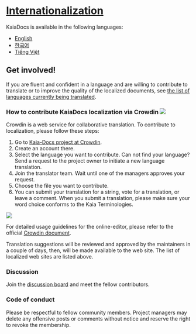 # [Internationalization](https://docs.kaia.io/misc/internationalization)

KaiaDocs is available in the following languages:

* [English](https://docs.kaia.io/)
* [한국어](https://docs.kaia.io/ko/)
* [Tiếng Việt](https://docs.kaia.io/vi/)

## Get involved! <a href="#get-involved" id="get-involved"></a>

If you are fluent and confident in a language and are willing to contribute to translate or to improve the quality of the localized documents, see [the list of languages currently being translated](https://crowdin.com/project/kaia-docs).

### How to contribute KaiaDocs localization via Crowdin [![](https://badges.crowdin.net/kaia-docs/localized.svg)](https://crowdin.com/project/kaia-docs) <a href="#how-to-contribute-kaiadocs-localization-via-crowdin-crowdin-https-badges-crowd" id="how-to-contribute-kaiadocs-localization-via-crowdin-crowdin-https-badges-crowd"></a>

Crowdin is a web service for collaborative translation. To contribute to localization, please follow these steps:

1. Go to [Kaia-Docs project at Crowdin](https://crowdin.com/project/kaia-docs).
2. Create an account there.
3. Select the language you want to contribute. Can not find your language? Send a request to the project owner to initiate a new language translation.
4. Join the translator team. Wait until one of the managers approves your request.
5. Choose the file you want to contribute.
6. You can submit your translation for a string, vote for a translation, or leave a comment. When you submit a translation, please make sure your word choice conforms to the Kaia Terminologies.

![](/img/misc/crowdin-editor.png)

For detailed usage guidelines for the online-editor, please refer to the official [Crowdin document](https://support.crowdin.com/online-editor/).

Translation suggestions will be reviewed and approved by the maintainers in a couple of days, then, will be made available to the web site. The list of localized web sites are listed above.

### Discussion <a href="#discussion" id="discussion"></a>

Join the [discussion board](https://crowdin.com/project/kaia-docs/discussions) and meet the fellow contributors.

### Code of conduct <a href="#code-of-conduct" id="code-of-conduct"></a>

Please be respectful to fellow community members. Project managers may delete any offensive posts or comments without notice and reserve the right to revoke the membership.
